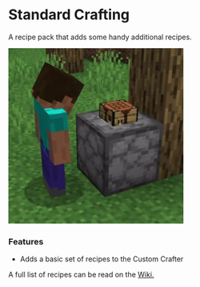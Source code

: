 # Standard Crafting<!--$headerTitle--><!--$pmc:delete-->

A recipe pack that adds some handy additional recipes.<!--$pmc:headerSize-->

<img src="images/standard_crafting.webp" alt="Player crafting basic recipes in a Custom Crafter" height="350"/> <!--$localAssetToURL--> <!--$modrinth:replaceWithVideo--> <!--$pmc:delete-->

### Features
- Adds a basic set of recipes to the Custom Crafter

A full list of recipes can be read on the [Wiki.](https://wiki.gm4.co/Standard_Crafting)
